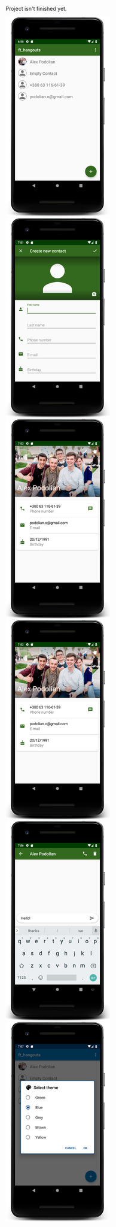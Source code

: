 Project isn't finished yet.

<img src="Captures/main_screen.png" width="280"/> <img src="Captures/create_contact_screen.png" width="280"/> <img src="Captures/contact_info_screen.png" width="280" />
<img src="Captures/edit_contact_screen.png" width="280" /> <img src="Captures/message_screen.png" width="280" /> <img src="Captures/change_theme_screen.png" width="280" />
